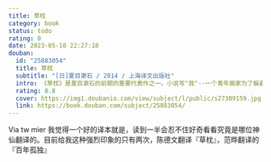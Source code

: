 ```yaml
---
title: 草枕
category: book
status: todo
rating: 0
date: 2023-05-10 22:27:18
douban:
  id: "25883054"
  title: 草枕
  subtitle: "[日]夏目漱石 / 2014 / 上海译文出版社"
  intro: 《草枕》是夏目漱石的前期的重要代表作之一。小说写"我"--一个青年画家为了躲避俗世的忧烦，寻求"非人情"的美的世界，来到了一个偏远的山村，以及在那里的所见所思所闻。作品着重描写了山村中的人和景物，其间穿插着大量"我"关于艺术论和美学观的独白，并比较了东西方艺术的差异。这些独白中最为核心的观点即"非人情"。所谓"非人情"是一种超越道德或人情的境界，是超脱世俗的出世境地，也是一种艺术审美观。比如作品中的"我"认为陶渊明的诗中所传达出来的意境便深得"非人情"三昧。因此，《草枕》与其说是一篇小说，更像是一部夏目漱石关于艺术的论著；而对山村风情的描写以及不时出现的俳句和诗词又让这部作品像是一篇优美的游记散文。总之，《草枕》是一部别具特色的作品，非常值得一读。
  rating: 8.8
  cover: https://img1.doubanio.com/view/subject/l/public/s27309159.jpg
  link: https://book.douban.com/subject/25883054/
---
```


Via tw mier 我觉得一个好的译本就是，读到一半会忍不住好奇看看究竟是哪位神仙翻译的。目前给我这种强烈印象的只有两次，陈德文翻译『草枕』，范晔翻译的『百年孤独』
